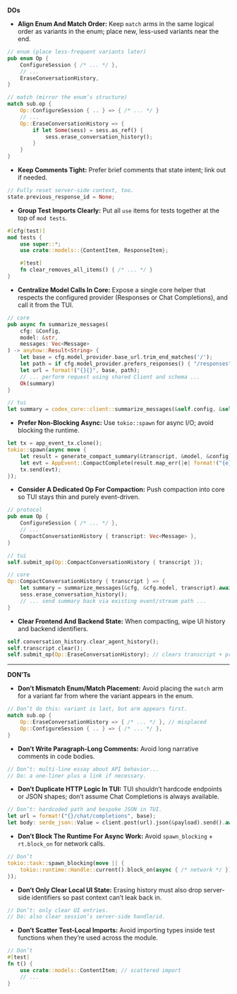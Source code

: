**DOs**

- **Align Enum And Match Order:** Keep `match` arms in the same logical order as variants in the enum; place new, less-used variants near the end.
```rust
// enum (place less-frequent variants later)
pub enum Op {
    ConfigureSession { /* ... */ },
    // ...
    EraseConversationHistory,
}

// match (mirror the enum’s structure)
match sub.op {
    Op::ConfigureSession { .. } => { /* ... */ }
    // ...
    Op::EraseConversationHistory => {
        if let Some(sess) = sess.as_ref() {
            sess.erase_conversation_history();
        }
    }
}
```

- **Keep Comments Tight:** Prefer brief comments that state intent; link out if needed.
```rust
// Fully reset server-side context, too.
state.previous_response_id = None;
```

- **Group Test Imports Clearly:** Put all `use` items for tests together at the top of `mod tests`.
```rust
#[cfg(test)]
mod tests {
    use super::*;
    use crate::models::{ContentItem, ResponseItem};

    #[test]
    fn clear_removes_all_items() { /* ... */ }
}
```

- **Centralize Model Calls In Core:** Expose a single core helper that respects the configured provider (Responses or Chat Completions), and call it from the TUI.
```rust
// core
pub async fn summarize_messages(
    cfg: &Config,
    model: &str,
    messages: Vec<Message>
) -> anyhow::Result<String> {
    let base = cfg.model_provider.base_url.trim_end_matches('/');
    let path = if cfg.model_provider.prefers_responses() { "/responses" } else { "/chat/completions" };
    let url = format!("{}{}", base, path);
    // ... perform request using shared Client and schema ...
    Ok(summary)
}

// tui
let summary = codex_core::client::summarize_messages(&self.config, &self.config.model, messages).await?;
```

- **Prefer Non-Blocking Async:** Use `tokio::spawn` for async I/O; avoid blocking the runtime.
```rust
let tx = app_event_tx.clone();
tokio::spawn(async move {
    let result = generate_compact_summary(&transcript, &model, &config).await;
    let evt = AppEvent::CompactComplete(result.map_err(|e| format!("{e}")));
    tx.send(evt);
});
```

- **Consider A Dedicated Op For Compaction:** Push compaction into core so TUI stays thin and purely event-driven.
```rust
// protocol
pub enum Op {
    ConfigureSession { /* ... */ },
    // ...
    CompactConversationHistory { transcript: Vec<Message> },
}

// tui
self.submit_op(Op::CompactConversationHistory { transcript });

// core
Op::CompactConversationHistory { transcript } => {
    let summary = summarize_messages(&cfg, &cfg.model, transcript).await?;
    sess.erase_conversation_history();
    // ... send summary back via existing event/stream path ...
}
```

- **Clear Frontend And Backend State:** When compacting, wipe UI history and backend identifiers.
```rust
self.conversation_history.clear_agent_history();
self.transcript.clear();
self.submit_op(Op::EraseConversationHistory); // clears transcript + previous_response_id
```

---

**DON’Ts**

- **Don’t Mismatch Enum/Match Placement:** Avoid placing the `match` arm for a variant far from where the variant appears in the enum.
```rust
// Don’t do this: variant is last, but arm appears first.
match sub.op {
    Op::EraseConversationHistory => { /* ... */ }, // misplaced
    Op::ConfigureSession { .. } => { /* ... */ },
}
```

- **Don’t Write Paragraph-Long Comments:** Avoid long narrative comments in code bodies.
```rust
// Don’t: multi-line essay about API behavior...
// Do: a one-liner plus a link if necessary.
```

- **Don’t Duplicate HTTP Logic In TUI:** TUI shouldn’t hardcode endpoints or JSON shapes; don’t assume Chat Completions is always available.
```rust
// Don’t: hardcoded path and bespoke JSON in TUI.
let url = format!("{}/chat/completions", base);
let body: serde_json::Value = client.post(url).json(&payload).send().await?.json().await?;
```

- **Don’t Block The Runtime For Async Work:** Avoid `spawn_blocking` + `rt.block_on` for network calls.
```rust
// Don’t
tokio::task::spawn_blocking(move || {
    tokio::runtime::Handle::current().block_on(async { /* network */ });
});
```

- **Don’t Only Clear Local UI State:** Erasing history must also drop server-side identifiers so past context can’t leak back in.
```rust
// Don’t: only clear UI entries.
// Do: also clear session’s server-side handle/id.
```

- **Don’t Scatter Test-Local Imports:** Avoid importing types inside test functions when they’re used across the module.
```rust
// Don’t
#[test]
fn t() {
    use crate::models::ContentItem; // scattered import
    // ...
}
```